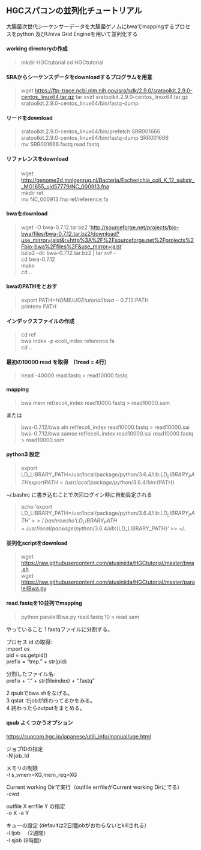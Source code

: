 ## HGCスパコンの並列化チュートリアル
大腸菌次世代シーケンサーデータを大腸菌ゲノムにbwaでmappingするプロセスをpython 及びUniva Grid Engineを用いて並列化する

#### working directoryの作成
>mkdir HGCtutorial
cd HGCtutorial  

#### SRAからシーケンスデータをdownloadするプログラムを用意  
>wget https://ftp-trace.ncbi.nlm.nih.gov/sra/sdk/2.9.0/sratoolkit.2.9.0-centos_linux64.tar.gz
tar xvzf sratoolkit.2.9.0-centos_linux64.tar.gz
sratoolkit.2.9.0-centos_linux64/bin/fastq-dump  


#### リードをdownload
>sratoolkit.2.9.0-centos_linux64/bin/prefetch SRR001666  
sratoolkit.2.9.0-centos_linux64/bin/fastq-dump SRR001666  
mv  SRR001666.fastq  read.fastq  

#### リファレンスをdownload  
>wget　http://genome2d.molgenrug.nl/Bacteria/Escherichia_coli_K_12_substr__MG1655_uid57779/NC_000913.fna  
mkdir ref  
mv NC_000913.fna ref/reference.fa  

#### bwaをdownload  
>wget -O bwa-0.7.12.tar.bz2 'http://sourceforge.net/projects/bio-bwa/files/bwa-0.7.12.tar.bz2/download?use_mirror=jaist&r=http%3A%2F%2Fsourceforge.net%2Fprojects%2Fbio-bwa%2Ffiles%2F&use_mirror=jaist'  
 bzip2 -dc bwa-0.7.12.tar.bz2 | tar xvf -  
 cd bwa-0.7.12  
 make  
 cd ..  

#### bwaのPATHをとおす  
>export PATH=$HOME/UGEtutorial/bwa-0.7.12:$PATH    
printenv  PATH  

#### インデックスファイルの作成  
>cd ref  
bwa index -p ecoli_index reference.fa  
cd ..  

#### 最初の10000 read を取得　(1read = 4行）  
>head -40000 read.fastq > read10000.fastq  

#### mapping  
>bwa mem ref/ecoli_index  read10000.fastq  > read10000.sam  

または

>bwa-0.7.12/bwa aln ref/ecoli_index read10000.fastq > read10000.sai  
bwa-0.7.12/bwa samse ref/ecoli_index read10000.sai read10000.fastq > read10000.sam


#### python3 設定
>export LD_LIBRARY_PATH=/usr/local/package/python/3.6.4/lib:${LD_LIBRARY_PATH}  
export PATH=/usr/local/package/python/3.6.4/bin:${PATH}  

~/.bashrc に書き込むことで次回ログイン時に自動設定される

>echo ‘export LD_LIBRARY_PATH=/usr/local/package/python/3.6.4/lib:${LD_LIBRARY_PATH} ‘ >> ~/.bashrc  
echo ‘LD_LIBRARY_PATH=/usr/local/package/python/3.6.4/lib:${LD_LIBRARY_PATH}’  >> ~/.  

#### 並列化scriptをdownload
>wget https://raw.githubusercontent.com/atusiniida/HGCtutorial/master/bwa.sh  
wget https://raw.githubusercontent.com/atusiniida/HGCtutorial/master/paralellBwa.py  


#### read.fastqを10並列でmapping

>python paralellBwa.py  read.fastq 10 > read.sam

やっていること
1 fastqファイルに分割する。

プロセス id の取得:  
import  os   
pid =  os.getpid()  
prefix = “tmp.”  + str(pid)  

分割したファイル名:  
prefix + “.” + str(fileindex) + “.fastq”

2 qsubでbwa.shをなげる。  
3 qstat でjobが終わってるかをみる。  
4 終わったらoutputをまとめる。

#### qsub  よくつかうオプション
https://supcom.hgc.jp/japanese/utili_info/manual/uge.html  


ジョブIDの指定  
-N  job_Id  

メモリの制限  
-l s_vmem=XG,mem_req=XG  

Current working Dirで実行（outfile errfileがCurrent working Dirにでる）  
-cwd  

outfile X errfile Y の指定  
-o X -e Y  

キューの設定 (defaultは2日間jobがおわらないとkillされる）  
-l ljob 　（2週間）  
-l sjob  (8時間）

